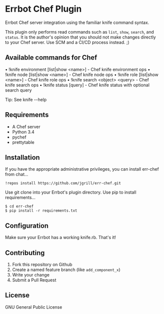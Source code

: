 Errbot Chef Plugin
==================

Errbot Chef server integration using the familiar knife command syntax.

This plugin only performs read commands such as `list`, `show`, `search`, and `status`. It is the author's opinion that you should not make changes directly to your Chef server. Use SCM and a CI/CD process instead. ;)

Available commands for Chef
---------------------------

• !knife environment [list|show &lt;name&gt;] - Chef knife environment ops
• !knife node [list|show &lt;name&gt;] - Chef knife node ops
• !knife role [list|show &lt;name&gt;] - Chef knife role ops
• !knife search &lt;object&gt; &lt;query&gt; - Chef knife search ops
• !knife status [query] - Chef knife status with optional search query

Tip: See knife --help

Requirements
------------
- A Chef server
- Python 3.4
- pychef
- prettytable

Installation
------------

If you have the appropriate administrative privileges, you can install err-chef from chat...

    !repos install https://github.com/jgrill/err-chef.git

Use git clone into your Errbot's plugin directory. Use pip to install requirements...

    $ cd err-chef
    $ pip install -r requirements.txt

Configuration
-------------

Make sure your Errbot has a working knife.rb. That's it!


Contributing
------------

1. Fork this repository on Github
2. Create a named feature branch (like `add_component_x`)
3. Write your change
4. Submit a Pull Request

License
-------
GNU General Public License
